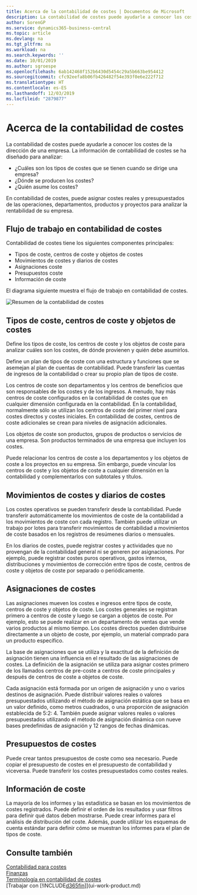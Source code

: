 ```yaml
---
title: Acerca de la contabilidad de costes | Documentos de Microsoft
description: La contabilidad de costes puede ayudarle a conocer los costes de la dirección de una empresa.
author: SorenGP
ms.service: dynamics365-business-central
ms.topic: article
ms.devlang: na
ms.tgt_pltfrm: na
ms.workload: na
ms.search.keywords: ''
ms.date: 10/01/2019
ms.author: sgroespe
ms.openlocfilehash: 6ab142468f152b6430d5454c29a5b663be954412
ms.sourcegitcommit: cfc92eefa8b06fb426482f54e393f0e6e222f712
ms.translationtype: HT
ms.contentlocale: es-ES
ms.lasthandoff: 12/03/2019
ms.locfileid: "2879877"
---
```

# <a name="about-cost-accounting"></a>Acerca de la contabilidad de costes
La contabilidad de costes puede ayudarle a conocer los costes de la dirección de una empresa. La información de contabilidad de costes se ha diseñado para analizar:  

-   ¿Cuáles son los tipos de costes que se tienen cuando se dirige una empresa?  
-   ¿Dónde se producen los costes?  
-   ¿Quién asume los costes?  

En contabilidad de costes, puede asignar costes reales y presupuestados de las operaciones, departamentos, productos y proyectos para analizar la rentabilidad de su empresa.  

## <a name="workflow-in-cost-accounting"></a>Flujo de trabajo en contabilidad de costes  
Contabilidad de costes tiene los siguientes componentes principales:  

-   Tipos de coste, centros de coste y objetos de costes  
-   Movimientos de costes y diarios de costes  
-   Asignaciones coste  
-   Presupuestos coste
-   Información de coste  

El diagrama siguiente muestra el flujo de trabajo en contabilidad de costes.  

![Resumen de la contabilidad de costes](media/costaccountingoverview.png "CostAccountingOverview")  

## <a name="cost-types-cost-centers-and-cost-objects"></a>Tipos de coste, centros de coste y objetos de costes  
Define los tipos de coste, los centros de coste y los objetos de coste para analizar cuáles son los costes, de dónde provienen y quién debe asumirlos.  

Define un plan de tipos de coste con una estructura y funciones que se asemejan al plan de cuentas de contabilidad. Puede transferir las cuentas de ingresos de la contabilidad o crear su propio plan de tipos de coste.  

Los centros de coste son departamentos y los centros de beneficios que son responsables de los costes y de los ingresos. A menudo, hay más centros de coste configurados en la contabilidad de costes que en cualquier dimensión configurada en la contabilidad. En la contabilidad, normalmente sólo se utilizan los centros de coste del primer nivel para costes directos y costes iniciales. En contabilidad de costes, centros de coste adicionales se crean para niveles de asignación adicionales.  

Los objetos de coste son productos, grupos de productos o servicios de una empresa. Son productos terminados de una empresa que incluyen los costes.  

Puede relacionar los centros de coste a los departamentos y los objetos de coste a los proyectos en su empresa. Sin embargo, puede vincular los centros de coste y los objetos de coste a cualquier dimensión en la contabilidad y complementarlos con subtotales y títulos.  

## <a name="cost-entries-and-cost-journals"></a>Movimientos de costes y diarios de costes  
Los costes operativos se pueden transferir desde la contabilidad. Puede transferir automáticamente los movimientos de coste de la contabilidad a los movimientos de coste con cada registro. También puede utilizar un trabajo por lotes para transferir movimientos de contabilidad a movimientos de coste basados en los registros de resúmenes diarios o mensuales.  

En los diarios de costes, puede registrar costes y actividades que no provengan de la contabilidad general ni se generen por asignaciones. Por ejemplo, puede registrar costes puros operativos, gastos internos, distribuciones y movimientos de corrección entre tipos de coste, centros de coste y objetos de coste por separado o periódicamente.  

## <a name="cost-allocations"></a>Asignaciones de costes  
Las asignaciones mueven los costes e ingresos entre tipos de coste, centros de coste y objetos de coste. Los costes generales se registran primero a centros de coste y luego se cargan a objetos de coste. Por ejemplo, esto se puede realizar en un departamento de ventas que vende varios productos al mismo tiempo. Los costes directos pueden distribuirse directamente a un objeto de coste, por ejemplo, un material comprado para un producto específico.  

La base de asignaciones que se utiliza y la exactitud de la definición de asignación tienen una influencia en el resultado de las asignaciones de costes. La definición de la asignación se utiliza para asignar costes primero de los llamados centros de pre-coste a centros de coste principales y después de centros de coste a objetos de coste.  

Cada asignación está formada por un origen de asignación y uno o varios destinos de asignación. Puede distribuir valores reales o valores presupuestados utilizando el método de asignación estática que se basa en un valor definido, como metros cuadrados, o una proporción de asignación establecida de 5:2: 4. También puede asignar valores reales o valores presupuestados utilizando el método de asignación dinámica con nueve bases predefinidas de asignación y 12 rangos de fechas dinámicas.  

## <a name="cost-budgets"></a>Presupuestos de costes  
Puede crear tantos presupuestos de coste como sea necesario. Puede copiar el presupuesto de costes en el presupuesto de contabilidad y viceversa. Puede transferir los costes presupuestados como costes reales.  

## <a name="cost-reporting"></a>Información de coste  
La mayoría de los informes y las estadística se basan en los movimientos de costes registrados. Puede definir el orden de los resultados y usar filtros para definir qué datos deben mostrarse. Puede crear informes para el análisis de distribución del coste. Además, puede utilizar los esquemas de cuenta estándar para definir cómo se muestran los informes para el plan de tipos de coste.  

## <a name="see-also"></a>Consulte también  
 [Contabilidad para costes](finance-manage-cost-accounting.md)  
 [Finanzas](finance.md)   
 [Terminología en contabilidad de costes](finance-terminology-in-cost-accounting.md)  
 [Trabajar con [!INCLUDE[d365fin](includes/d365fin_md.md)]](ui-work-product.md)
